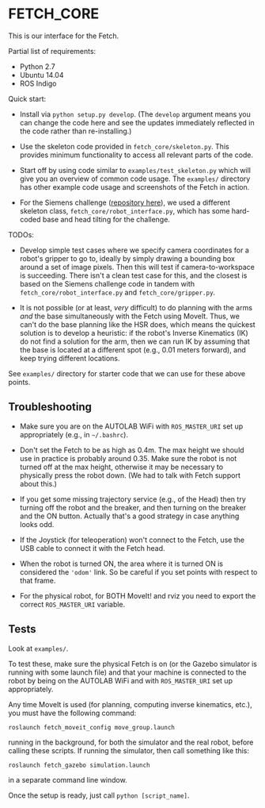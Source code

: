# FETCH_CORE

This is our interface for the Fetch. 

Partial list of requirements:

- Python 2.7
- Ubuntu 14.04
- ROS Indigo

Quick start:

- Install via `python setup.py develop`. (The `develop` argument means you can
  change the code here and see the updates immediately reflected in the code
  rather than re-installing.)

- Use the skeleton code provided in `fetch_core/skeleton.py`. This provides
  minimum functionality to access all relevant parts of the code.

- Start off by using code similar to `examples/test_skeleton.py` which will give
  you an overview of common code usage. The `examples/` directory has other
  example code usage and screenshots of the Fetch in action.

- For the Siemens challenge ([repository here][1]), we used a different skeleton
  class, `fetch_core/robot_interface.py`, which has some hard-coded base and
  head tilting for the challenge. 

TODOs:

- Develop simple test cases where we specify camera coordinates for a robot's
  gripper to go to, ideally by simply drawing a bounding box around a set of
  image pixels.  Then this will test if camera-to-workspace is succeeding. There
  isn't a clean test case for this, and the closest is based on the Siemens
  challenge code in tandem with `fetch_core/robot_interface.py` and
  `fetch_core/gripper.py`.

- It is not possible (or at least, *very* difficult) to do planning with the
  arms *and* the base simultaneously with the Fetch using MoveIt. Thus, we can't
  do the base planning like the HSR does, which means the quickest solution is
  to develop a heuristic: if the robot's Inverse Kinematics (IK) do not find a
  solution for the arm, then we can run IK by assuming that the base is located
  at a different spot (e.g., 0.01 meters forward), and keep trying different
  locations.

See `examples/` directory for starter code that we can use for these above
points.

## Troubleshooting

- Make sure you are on the AUTOLAB WiFi with `ROS_MASTER_URI` set up
  appropriately (e.g., in `~/.bashrc`).

- Don't set the Fetch to be as high as 0.4m. The max height we should use in
  practice is probably around 0.35. Make sure the robot is not turned off at the
  max height, otherwise it may be necessary to physically press the robot down.
  (We had to talk with Fetch support about this.)

- If you get some missing trajectory service (e.g., of the Head) then try
  turning off the robot and the breaker, and then turning on the breaker and the
  ON button. Actually that's a good strategy in case anything looks odd.

- If the Joystick (for teleoperation) won't connect to the Fetch, use the USB
  cable to connect it with the Fetch head.

- When the robot is turned ON, the area where it is turned ON is considered the
  `'odom'` link. So be careful if you set points with respect to that frame.

- For the physical robot, for BOTH MoveIt! and rviz you need to export the
  correct `ROS_MASTER_URI` variable.

## Tests

Look at `examples/`.

To test these, make sure the physical Fetch is on (or the Gazebo simulator is
running with some launch file) and that your machine is connected to the robot
by being on the AUTOLAB WiFi and with `ROS_MASTER_URI` set up appropriately.

Any time MoveIt is used (for planning, computing inverse kinematics, etc.), you
must have the following command:

```
roslaunch fetch_moveit_config move_group.launch
```

running in the background, for both the simulator and the real robot, before
calling these scripts. If running the simulator, then call something like this:

```
roslaunch fetch_gazebo simulation.launch
```

in a separate command line window.

Once the setup is ready, just call `python [script_name]`.


[1]:https://github.com/BerkeleyAutomation/siemens_challenge
